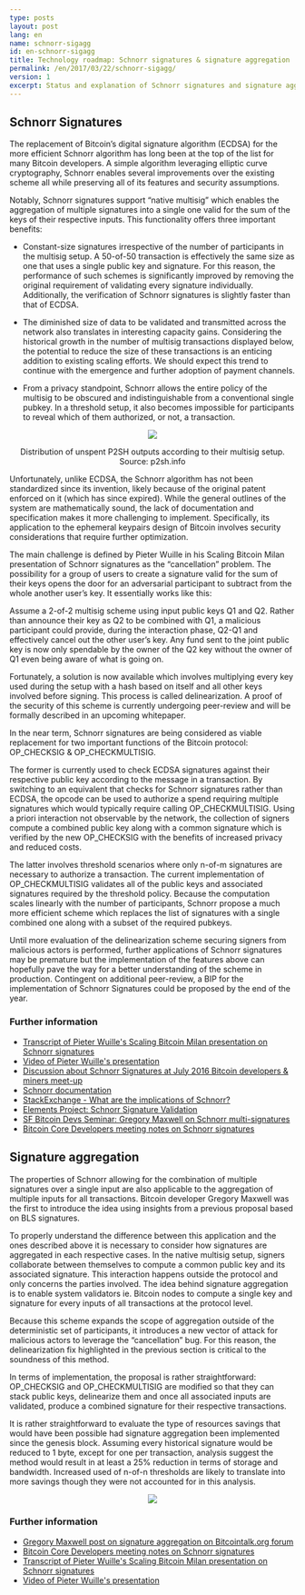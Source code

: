```yaml
---
type: posts
layout: post
lang: en
name: schnorr-sigagg
id: en-schnorr-sigagg
title: Technology roadmap: Schnorr signatures & signature aggregation
permalink: /en/2017/03/22/schnorr-sigagg/
version: 1
excerpt: Status and explanation of Schnorr signatures and signature aggregation
---
```


## Schnorr Signatures

The replacement of Bitcoin’s digital signature algorithm (ECDSA) for the more efficient Schnorr algorithm has long been at the top of the list for many Bitcoin developers. A simple algorithm leveraging elliptic curve cryptography, Schnorr enables several improvements over the existing scheme all while preserving all of its features and security assumptions.

Notably, Schnorr signatures support “native multisig” which enables the aggregation of multiple signatures into a single one valid for the sum of the keys of their respective inputs. This functionality offers three important benefits: 

* Constant-size signatures irrespective of the number of participants in the multisig setup. A 50-of-50 transaction is effectively the same size as one that uses a single public key and signature. For this reason, the performance of such schemes is significantly improved by removing the original requirement of validating every signature individually. Additionally, the verification of Schnorr signatures is slightly faster than that of ECDSA.


* The diminished size of data to be validated and transmitted across the network also translates in interesting capacity gains. Considering the historical growth in the number of multisig transactions displayed below, the potential to reduce the size of these transactions is an enticing addition to existing scaling efforts. We should expect this trend to continue with the emergence and further adoption of payment channels.


* From a privacy standpoint, Schnorr allows the entire policy of the multisig to be obscured and indistinguishable from a conventional single pubkey. In a threshold setup, it also becomes impossible for participants to reveal which of them authorized, or not, a transaction. 


<p align="center">
  <img src="https://cloud.githubusercontent.com/assets/16766934/24232569/b2f9c6be-0fc6-11e7-93b2-9590855a3635.png">
</p>
<p align="center">
  Distribution of unspent P2SH outputs according to their multisig setup. Source: p2sh.info
</p>

Unfortunately, unlike ECDSA, the Schnorr algorithm has not been standardized since its invention, likely because of the original patent enforced on it (which has since expired). While the general outlines of the system are mathematically sound, the lack of documentation and specification makes it more challenging to implement. Specifically, its application to the ephemeral keypairs design of Bitcoin involves security considerations that require further optimization. 

The main challenge is defined by Pieter Wuille in his Scaling Bitcoin Milan presentation of Schnorr signatures as the “cancellation” problem. The possibility for a group of users to create a signature valid for the sum of their keys opens the door for an adversarial participant to subtract from the whole another user’s key. It essentially works like this:

Assume a 2-of-2 multisig scheme using input public keys Q1 and Q2. Rather than announce their key as Q2 to be combined with Q1, a malicious participant could provide, during the interaction phase, Q2-Q1 and effectively cancel out the other user’s key. Any fund sent to the joint public key is now only spendable by the owner of the Q2 key without the owner of Q1 even being aware of what is going on. 

Fortunately, a solution is now available which involves multiplying every key used during the setup with a hash based on itself and all other keys involved before signing. This process is called delinearization. A proof of the security of this scheme is currently undergoing peer-review and will be formally described in an upcoming whitepaper. 

In the near term, Schnorr signatures are being considered as viable replacement for two important functions of the Bitcoin protocol: OP_CHECKSIG & OP_CHECKMULTISIG. 

The former is currently used to check ECDSA signatures against their respective public key according to the message in a transaction. By switching to an equivalent that checks for Schnorr signatures rather than ECDSA, the opcode can be used to authorize a spend requiring multiple signatures which would typically require calling OP_CHECKMULTISIG. Using a priori interaction not observable by the network, the collection of signers compute a combined public key along with a common signature which is verified by the new OP_CHECKSIG with the benefits of increased privacy and reduced costs. 

The latter involves threshold scenarios where only n-of-m signatures are necessary to authorize a transaction. The current implementation of OP_CHECKMULTISIG validates all of the public keys and associated signatures required by the threshold policy. Because the computation scales linearly with the number of participants, Schnorr propose a much more efficient scheme which replaces the list of signatures with a single combined one along with a subset of the required pubkeys. 

Until more evaluation of the delinearization scheme securing signers from malicious actors is performed, further applications of Schnorr signatures may be premature but the implementation of the features above can hopefully pave the way for a better understanding of the scheme in production. Contingent on additional peer-review, a BIP for the implementation of Schnorr Signatures could be proposed by the end of the year. 

### Further information
  * [Transcript of Pieter Wuille's Scaling Bitcoin Milan presentation on Schnorr signatures](https://diyhpl.us/wiki/transcripts/scalingbitcoin/milan/schnorr-signatures/)
  * [Video of Pieter Wuille's presentation](https://youtu.be/_Z0ID-0DOnc?t=2297)
  * [Discussion about Schnorr Signatures at July 2016 Bitcoin developers & miners meet-up](http://diyhpl.us/wiki/transcripts/2016-july-bitcoin-developers-miners-meeting/dan-boneh/)
  * [Schnorr documentation](https://github.com/sipa/secp256k1/blob/968e2f415a5e764d159ee03e95815ea11460854e/src/modules/schnorr/schnorr.md)
  * [StackExchange - What are the implications of Schnorr?](http://bitcoin.stackexchange.com/questions/34288/what-are-the-implications-of-schnorr-signatures/35351#35351)
  * [Elements Project: Schnorr Signature Validation](https://www.elementsproject.org/elements/schnorr-signatures/)
  * [SF Bitcoin Devs Seminar: Gregory Maxwell on Schnorr multi-signatures](https://www.youtube.com/watch?v=TYQ-3VvNCHE)
  * [Bitcoin Core Developers meeting notes on Schnorr signatures](https://bitcoincore.org/logs/2016-05-zurich-meeting-notes.html)

## Signature aggregation

The properties of Schnorr allowing for the combination of multiple signatures over a single input are also applicable to the aggregation of multiple inputs for all transactions. Bitcoin developer Gregory Maxwell was the first to introduce the idea using insights from a previous proposal based on BLS signatures. 

To properly understand the difference between this application and the ones described above it is necessary to consider how signatures are aggregated in each respective cases. In the native multisig setup, signers collaborate between themselves to compute a common public key and its associated signature. This interaction happens outside the protocol and only concerns the parties involved. The idea behind signature aggregation is to enable system validators ie. Bitcoin nodes to compute a single key and signature for every inputs of all transactions at the protocol level. 

Because this scheme expands the scope of aggregation outside of the deterministic set of participants, it introduces a new vector of attack for malicious actors to leverage the “cancellation” bug. For this reason, the delinearization fix highlighted in the previous section is critical to the soundness of this method.  

In terms of implementation, the proposal is rather straightforward: OP_CHECKSIG and
OP_CHECKMULTISIG are modified so that they can stack public keys, delinearize them and once all associated inputs are validated, produce a combined signature for their respective transactions. 

It is rather straightforward to evaluate the type of resources savings that would have been possible had signature aggregation been implemented since the genesis block. Assuming every historical signature would be reduced to 1 byte, except for one per transaction, analysis suggest the method would result in at least a 25% reduction in terms of storage and bandwidth. Increased used of n-of-n thresholds are likely to translate into more savings though they were not accounted for in this analysis. 

<p align="center">
  <img src="https://cloud.githubusercontent.com/assets/16766934/24232638/5ac90fbc-0fc7-11e7-9576-a912e813618c.png">
</p>

### Further information
  * [Gregory Maxwell post on signature aggregation on Bitcointalk.org forum](https://bitcointalk.org/index.php?topic=1377298.0)
  * [Bitcoin Core Developers meeting notes on Schnorr signatures](https://bitcoincore.org/logs/2016-05-zurich-meeting-notes.html)
  * [Transcript of Pieter Wuille's Scaling Bitcoin Milan presentation on Schnorr signatures](https://diyhpl.us/wiki/transcripts/scalingbitcoin/milan/schnorr-signatures/)
  * [Video of Pieter Wuille's presentation](https://youtu.be/_Z0ID-0DOnc?t=2297)
 

